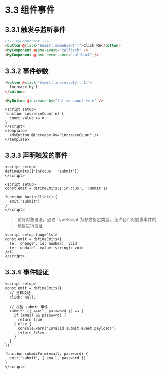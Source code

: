 # 3.3 组件事件

## 3.3.1 触发与监听事件

```html
<!-- MyComponent -->
<button @click="$emit('someEvent')">Click Me</button>
<MyComponent @some-event="callback" />
<MyComponent @some-event.once="callback" />
```

## 3.3.2 事件参数

```html
<button @click="$emit('increaseBy', 1)">
  Increase by 1
</button>

<MyButton @increase-by="(n) => count += n" />

```

```vue
<script setup>
function increaseCount(n) {
  count.value += n
}
</script>
<template>
  <MyButton @increase-by="increaseCount" />
</template>
```

## 3.3.3 声明触发的事件

```vue
<script setup>
defineEmits(['inFocus', 'submit'])
</script>
```

```vue
<script setup>
const emit = defineEmits(['inFocus', 'submit'])

function buttonClick() {
  emit('submit')
}
</script>
```

> 支持对象语法，通过 TypeScript 为参数指定类型，允许我们对触发事件的参数进行验证

```vue
<script setup lang="ts">
const emit = defineEmits<{
  (e: 'change', id: number): void
  (e: 'update', value: string): void
}>()
</script>
```

## 3.3.4 事件验证

```vue
<script setup>
const emit = defineEmits({
  // 没有校验
  click: null,

  // 校验 submit 事件
  submit: ({ email, password }) => {
    if (email && password) {
      return true
    } else {
      console.warn('Invalid submit event payload!')
      return false
    }
  }
})

function submitForm(email, password) {
  emit('submit', { email, password })
}
</script>
```
